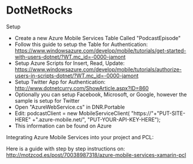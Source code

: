 DotNetRocks
===========

Setup

* Create a new Azure Mobile Services Table Called "PodcastEpisode"
* Follow this guide to setup the Table for Authentication: https://www.windowsazure.com/develop/mobile/tutorials/get-started-with-users-dotnet/?WT.mc_id=-0000-jamont
* Setup Azure Scripts for Insert, Read, Update: https://www.windowsazure.com/develop/mobile/tutorials/authorize-users-in-scripts-dotnet/?WT.mc_id=-0000-jamont
* Setup Twitter App for Authentication: http://www.dotnetcurry.com/ShowArticle.aspx?ID=860
* Optionally you can setup Facebook, Microsoft, or Google, however the sample is setup for Twitter
* Open "AzureWebService.cs" in DNR.Portable
* Edit: podcastClient = new MobileServiceClient(
        "https://"+"PUT-SITE-HERE" +".azure-mobile.net/",
        "PUT-YOUR-API-KEY-HERE");
* This information can be found on Azure
        


Integrating Azure Mobile Services into your project and PCL:

Here is a guide with step by step instructions on: http://motzcod.es/post/70038987318/azure-mobile-services-xamarin-pcl
        


